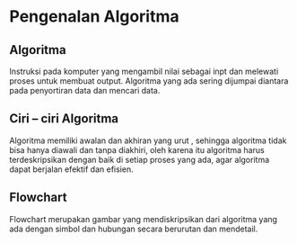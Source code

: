 # Pengenalan Algoritma
## Algoritma
Instruksi pada komputer yang mengambil nilai sebagai inpt dan melewati proses untuk membuat output. Algoritma yang ada sering dijumpai diantara pada penyortiran data dan mencari data.
## Ciri – ciri Algoritma 
Algoritma memiliki awalan dan akhiran yang urut , sehingga algoritma tidak bisa hanya diawali dan tanpa diakhiri, oleh karena itu algoritma harus terdeskripsikan dengan baik di setiap proses yang ada, agar algoritma dapat berjalan efektif dan efisien.
## Flowchart
Flowchart merupakan gambar yang mendiskripsikan dari algoritma yang ada dengan simbol dan hubungan secara berurutan dan mendetail.

